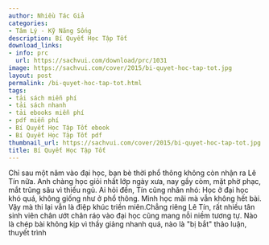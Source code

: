 ```yaml
---
author: Nhiều Tác Giả
categories:
- Tâm Lý - Kỹ Năng Sống
description: Bí Quyết Học Tập Tốt
download_links:
- info: prc
  url: https://sachvui.com/download/prc/1031
image: https://sachvui.com/cover/2015/bi-quyet-hoc-tap-tot.jpg
layout: post
permalink: /bi-quyet-hoc-tap-tot.html
tags:
- tải sách miễn phí
- tải sách nhanh
- tải ebooks miễn phí
- pdf miễn phí
- Bí Quyết Học Tập Tốt ebook
- Bí Quyết Học Tập Tốt pdf
thumbnail_url: https://sachvui.com/cover/2015/bi-quyet-hoc-tap-tot.jpg
title: Bí Quyết Học Tập Tốt
---
```


 <div class="item-desc text-justify"> Chỉ sau một nǎm vào đại học, bạn bè thời phổ thông không còn nhận ra Lê Tín nữa. Anh chàng học giỏi nhất lớp ngày xưa, nay gầy còm, mặt phờ phạc, mắt trũng sâu vì thiếu ngủ. Ai hỏi đến, Tín cũng nhǎn nhó: Học ở đại học khó quá, không giống như ở phổ thông. Mình học mãi mà vẫn không hết bài. Vậy mà thi lại vẫn là điệp khúc triền miên.Chẳng riêng Lê Tín, rất nhiều tân sinh viên chân ướt chân ráo vào đại học cũng mang nỗi niềm tương tự. Nào là chép bài không kịp vì thầy giảng nhanh quá, nào là "bị bắt" thảo luận, thuyết trình </div>